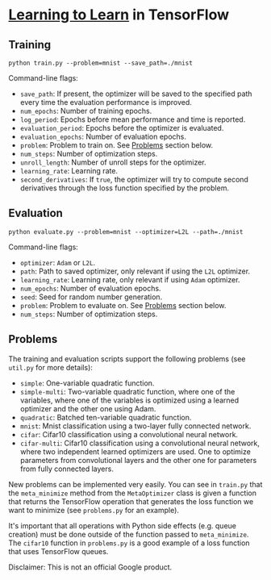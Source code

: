 # [Learning to Learn](https://arxiv.org/abs/1606.04474) in TensorFlow

## Training

```
python train.py --problem=mnist --save_path=./mnist
```

Command-line flags:

* `save_path`: If present, the optimizer will be saved to the specified path
    every time the evaluation performance is improved.
* `num_epochs`: Number of training epochs.
* `log_period`: Epochs before mean performance and time is reported.
* `evaluation_period`: Epochs before the optimizer is evaluated.
* `evaluation_epochs`: Number of evaluation epochs.
* `problem`: Problem to train on. See [Problems](#problems) section below.
* `num_steps`: Number of optimization steps.
* `unroll_length`: Number of unroll steps for the optimizer.
* `learning_rate`: Learning rate.
* `second_derivatives`: If `true`, the optimizer will try to compute second
    derivatives through the loss function specified by the problem.


## Evaluation

```
python evaluate.py --problem=mnist --optimizer=L2L --path=./mnist
```

Command-line flags:

* `optimizer`: `Adam` or `L2L`.
* `path`: Path to saved optimizer, only relevant if using the `L2L` optimizer.
* `learning_rate`: Learning rate, only relevant if using `Adam` optimizer.
* `num_epochs`: Number of evaluation epochs.
* `seed`: Seed for random number generation.
* `problem`: Problem to evaluate on. See [Problems](#problems) section below.
* `num_steps`: Number of optimization steps.


## Problems

The training and evaluation scripts support the following problems (see
`util.py` for more details):

* `simple`: One-variable quadratic function.
* `simple-multi`: Two-variable quadratic function, where one of the variables,
    where one of the variables is optimized using a learned optimizer and the
    other one using Adam.
* `quadratic`: Batched ten-variable quadratic function.
* `mnist`: Mnist classification using a two-layer fully connected network.
* `cifar`: Cifar10 classification using a convolutional neural network.
* `cifar-multi`: Cifar10 classification using a convolutional neural network,
    where two independent learned optimizers are used. One to optimize
    parameters from convolutional layers and the other one for parameters from
    fully connected layers.


New problems can be implemented very easily. You can see in `train.py` that
the `meta_minimize` method from the `MetaOptimizer` class is given a function
that returns the TensorFlow operation that generates the loss function we want
to minimize (see `problems.py` for an example).

It's important that all operations with Python side effects (e.g. queue
creation) must be done outside of the function passed to `meta_minimize`. The
`cifar10` function in `problems.py` is a good example of a loss function that
uses TensorFlow queues.


Disclaimer: This is not an official Google product.
